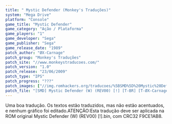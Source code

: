 ```yaml
---
title: " Mystic Defender (Monkey's Traduções)"
system: "Mega Drive"
platform: "Console"
game_title: "Mystic Defender"
game_category: "Ação / Plataforma"
game_players: "1"
game_developer: "Sega"
game_publisher: "Sega"
game_release_date: "1989"
patch_author: "ØX-Carnage"
patch_group: "Monkey's Traduções"
patch_site: "//www.monkeystraducoes.com/"
patch_version: "1.0"
patch_release: "23/06/2009"
patch_type: "IPS"
patch_progress: "???"
patch_images: ["//img.romhackers.org/traducoes/%5BSMD%5D%20Mystic%20Defender%20-%20Monkey's%20Tradu%C3%A7%C3%B5es%20-%201.png","//img.romhackers.org/traducoes/%5BSMD%5D%20Mystic%20Defender%20-%20Monkey's%20Tradu%C3%A7%C3%B5es%20-%202.png","//img.romhackers.org/traducoes/%5BSMD%5D%20Mystic%20Defender%20-%20Monkey's%20Tradu%C3%A7%C3%B5es%20-%203.png"]
patch_file: "[SMD] Mystic Defender (W) (REV00) [!] [T-BR] [T-ØX-Carnage G-Monkey's Traduções] [V-1.0 A-2009].zip"
---
```

Uma boa tradução. Os textos estão traduzidos, mas não estão acentuados, e nenhum gráfico foi editado.ATENÇÃO:Esta tradução deve ser aplicada na ROM original Mystic Defender (W) (REV00) [!].bin, com CRC32 F9CE1AB8.